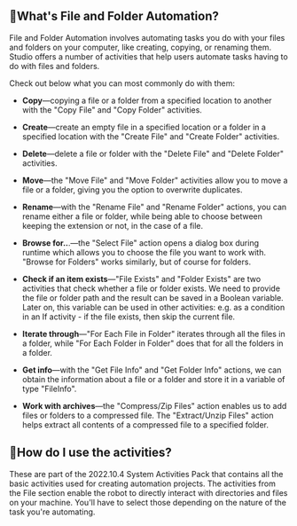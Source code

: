 ## 🤔What's File and Folder Automation?

File and Folder Automation involves automating tasks you do with your files and folders on your computer, like creating, copying, or renaming them. Studio offers a number of activities that help users automate tasks having to do with files and folders. 

Check out below what you can most commonly do with them: 

- **Copy**—copying a file or a folder from a specified location to another with the "Copy File" and "Copy Folder" activities. 

- **Create**—create an empty file in a specified location or a folder in a specified location with the "Create File" and "Create Folder" activities.

- **Delete**—delete a file or folder with the "Delete File" and "Delete Folder" activities.

- **Move**—the "Move File" and "Move Folder" activities allow you to move a file or a folder, giving you the option to overwrite duplicates.

- **Rename**—with the "Rename File" and "Rename Folder" actions, you can rename either a file or folder, while being able to choose between keeping the extension or not, in the case of a file.

- **Browse for..**.—the "Select File" action opens a dialog box during runtime which allows you to choose the file you want to work with. "Browse for Folders" works similarly, but of course for folders.

- **Check if an item exists**—"File Exists" and "Folder Exists" are two activities that check whether a file or folder exists. We need to provide the file or folder path and the result can be saved in a Boolean variable. Later on, this variable can be used in other activities: e.g. as a condition in an If activity - if the file exists, then skip the current file.

- **Iterate through**—"For Each File in Folder" iterates through all the files in a folder, while "For Each Folder in Folder" does that for all the folders in a folder.

- **Get info**—with the "Get File Info" and "Get Folder Info" actions, we can obtain the information about a file or a folder and store it in a variable of type "FileInfo".

- **Work with archives**—the "Compress/Zip Files" action enables us to add files or folders to a compressed file. The "Extract/Unzip Files" action helps extract all contents of a compressed file to a specified folder.

## 🤔How do I use the activities?

These are part of the 2022.10.4 System Activities Pack that contains all the basic activities used for creating automation projects. The activities from the File section enable the robot to directly interact with directories and files on your machine. You'll have to select those depending on the nature of the task you're automating.
